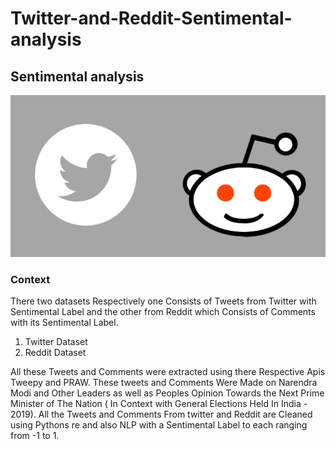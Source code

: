 # Twitter-and-Reddit-Sentimental-analysis
## Sentimental analysis

![](https://github.com/ShivankUdayawal/Twitter-and-Reddit-Sentimental-analysis/blob/main/Data%20Visualization/01.jpg)

### Context

There two datasets Respectively one Consists of Tweets from Twitter with Sentimental Label and the other from Reddit which Consists of Comments with its Sentimental Label.

 1. Twitter Dataset
 2. Reddit Dataset

All these Tweets and Comments were extracted using there Respective Apis Tweepy and PRAW. These tweets and Comments Were Made on Narendra Modi and Other Leaders as well as Peoples Opinion Towards the Next Prime Minister of The Nation ( In Context with General Elections Held In India - 2019). All the Tweets and Comments From twitter and Reddit are Cleaned using Pythons re and also NLP with a Sentimental Label to each ranging from -1 to 1.
